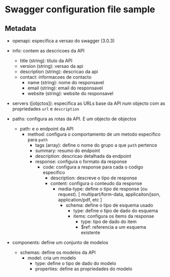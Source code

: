 # Swagger configuration file sample

## Metadata

- openapi: especifica a versao do swagger (3.0.3)
- info: contem as descricoes da API

  - title (string): titulo da API
  - version (string): versao da api
  - description (string): descricao da api
  - contact: informacoes de contacto
    - name (string): nome do responsavel
    - email (string): email do responsavel
    - website (string): website do responsavel

- servers ([objctos]): especifica as URLs base da API num objecto com as propriedades `url` e `description`
- paths: configura as rotas da API. E um objecto de objectos

  - path: e o endpoint da API
    - method: configura o comportamento de um metodo especifico para `path`
      - tags (array): define o nome do grupo a que `path` pertence
      - summary: resumo do endpoint
      - description: descricao detalhada da endpoint
      - response: configura o formato da response
        - code: configura a response para cada o codigo especifico
          - description: descreve o tipo de response
          - content: configura o conteudo da response
            - media-type: define o tipo de response (ou request). [
              multipart/form-data,
              applicaiton/json,
              application/pdf,
              etc
              ]
              - schema: define o tipo de esquema usado
                - type: define o tipo de dado do esquema
                - items: configura os items da response
                  - type: tipo de dado do item
                  - $ref: referencia a um esquema existente

- components: define um conjunto de modelos
  - schemas: define os modelos da API
    - model: cria um modelo
      - type: define o tipo de dado do modelo
      - properties: define as propriedades do modelo
